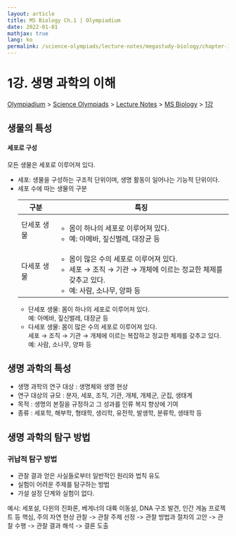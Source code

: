 ```yaml
---
layout: article
title: MS Biology Ch.1 | Olympiadium
date: 2022-01-01
mathjax: true
lang: ko
permalink: /science-olympiads/lecture-notes/megastudy-biology/chapter-1/
---
```

# 1강. 생명 과학의 이해

<a href="{{ site.homeurl }}">Olympiadium</a> > <a href="{{ site.homeurl }}science-olympiads/">Science Olympiads</a> > <a href="{{ site.homeurl }}science-olympiads/lecture-notes/">Lecture Notes</a> > <a href="{{ site.homeurl }}science-olympiads/lecture-notes/megastudy-biology/">MS Biology</a> > <a href="{{ site.homeurl }}science-olympiads/lecture-notes/megastudy-biology/chapter-1/">1강</a><br>

## 생물의 특성

#### 세포로 구성
<yellowboard> 모든 생물은 세포로 이루어져 있다. </yellowboard>
<greenborder><ul class="inbox">
	<li>세포: 생물을 구성하는 구조적 단위이며, 생명 활동이 일어나는 기능적 단위이다.</li>
	<li>세포 수에 따는 생물의 구분
			<div class="table-wrapper">
			<table>
			<thead>
			<tr>
			<th>구분</th>
			<th>특징</th>
			</tr>
			</thead>
			<tbody>
			<tr>
			<td>단세포 생물</td>
			<td><ul>
				<li>몸이 하나의 세포로 이루어져 있다. </li>
				<li>예: 아메바, 짚신벌레, 대장균 등</li>
			</ul></td>
			</tr>
			<tr>
			<td>다세포 생물</td>
			<td><ul>
				<li>몸이 많은 수의 세포로 이루어져 있다. </li>
				<li>세포 → 조직 → 기관 → 개체에 이르는 정교한 체제를 갖추고 있다. </li>
				<li>예: 사람, 소나무, 양파 등</li>
			</ul></td>
			</tr>
			</tbody>
			</table>
			</div>
		<ul><li>단세포 생물: 몸이 하나의 세포로 이루어져 있다. <br> 예: 아메바, 짚신벌레, 대장균 등</li>
			<li>다세포 생물: 몸이 많은 수의 세포로 이루어져 있다. <br> 세포 → 조직 → 기관 → 개체에 이르는 복잡하고 정교한 체제를 갖추고 있다. <br> 예: 사람, 소나무, 양파 등 </li>
		</ul>
	</li>
</ul>
</greenborder>

## 생명 과학의 특성
<yellowboard>
<ul class="inbox">
<li>생명 과학의 연구 대상 : 생명체와 생명 현상</li>
<li>연구 대상의 규모 : 분자, 세포, 조직, 기관, 개체, 개체군, 군집, 생태계</li>
<li>목적 : 생명의 본질을 규정하고 그 성과를 인류 복지 향상에 기여</li>
<li>종류 : 세포학, 해부학, 형태학, 생리학, 유전학, 발생학, 분류학, 생태학 등</li>
</ul>
</yellowboard>

## 생명 과학의 탐구 방법
### 귀납적 탐구 방법
<yellowboard>
<ul class="inbox">
<li>관찰 결과 얻은 사실들로부터 일반적인 원리와 법칙 유도</li>
<li>실험이 어려운 주제를 탐구하는 방법</li>
<li>가설 설정 단계와 실험이 없다.</li>
</ul></yellowboard>
<orangeborder>예시: 세포설, 다윈의 진화론, 베게너의 대륙 이동설, DNA 구조 발견, 인간 게놈 프로젝트 등</orangeborder>
<redborder> 핵심, 주의 </redborder>
<greenboard>
자연 현상 관찰 -> 관찰 주제 선정 -> 관찰 방법과 절차의 고안 -> 관찰 수행 -> 관찰 결과 해석 -> 결론 도출
</greenboard>